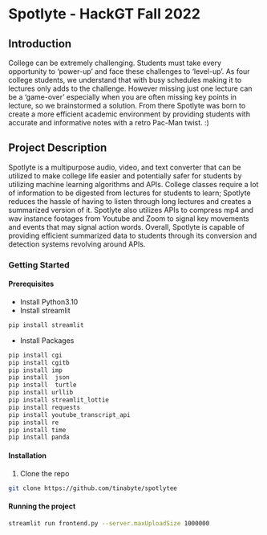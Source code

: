 # Spotlyte - HackGT Fall 2022

## Introduction 
College can be extremely challenging. Students must take every opportunity to ‘power-up’ and face these challenges to ‘level-up’. As four college students, we understand that with busy schedules making it to lectures only adds to the challenge. However missing just one lecture can be a ‘game-over’ especially when you are often missing key points in lecture, so we brainstormed a solution. From there Spotlyte was born to create a more efficient academic environment by providing students with accurate and informative notes with a retro Pac-Man twist. :)

## Project Description
Spotlyte is a multipurpose audio, video, and text converter that can be utilized to make college life easier and potentially safer for students by utilizing machine learning algorithms and APIs.
College classes require a lot of information to be digested from lectures for students to learn; Spotlyte reduces the hassle of having to listen through long lectures and creates a summarized version of it.  Spotlyte also utilizes APIs to compress mp4 and wav instance footages from Youtube and Zoom to signal key movements and events that may signal action words. Overall, Spotlyte is capable of providing efficient summarized data to students through its conversion and detection systems revolving around APIs.

### Getting Started
#### Prerequisites
* Install Python3.10
* Install streamlit
```sh
pip install streamlit
```
* Install Packages
```sh
pip install cgi
pip install cgitb
pip install imp
pip install  json
pip install  turtle
pip install urllib
pip install streamlit_lottie
pip install requests
pip install youtube_transcript_api
pip install re
pip install time
pip install panda
```
#### Installation
1. Clone the repo
```sh
git clone https://github.com/tinabyte/spotlytee 
```

#### Running the project
```sh
streamlit run frontend.py --server.maxUploadSize 1000000
```




